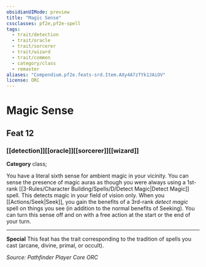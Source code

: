 ```yaml
---
obsidianUIMode: preview
title: "Magic Sense"
cssclasses: pf2e,pf2e-spell
tags:
  - trait/detection
  - trait/oracle
  - trait/sorcerer
  - trait/wizard
  - trait/common
  - category/class
  - remaster
aliases: "Compendium.pf2e.feats-srd.Item.AXy4A7zTYk1JAiOV"
license: ORC
---
```

# Magic Sense
## Feat 12
### [[detection]][[oracle]][[sorcerer]][[wizard]]

**Category** class; 




You have a literal sixth sense for ambient magic in your vicinity. You can sense the presence of magic auras as though you were always using a 1st-rank [[3-Rules/Character Building/Spells/D/Detect Magic|Detect Magic]] spell. This detects magic in your field of vision only. When you [[Actions/Seek|Seek]], you gain the benefits of a 3rd-rank _detect magic_ spell on things you see (in addition to the normal benefits of Seeking). You can turn this sense off and on with a free action at the start or the end of your turn.

* * *

**Special** This feat has the trait corresponding to the tradition of spells you cast (arcane, divine, primal, or occult).

*Source: Pathfinder Player Core*
*ORC*